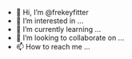 - 👋 Hi, I’m @frekeyfitter
- 👀 I’m interested in ...
- 🌱 I’m currently learning ...
- 💞️ I’m looking to collaborate on ...
- 📫 How to reach me ...

<!---
frekeyfitter/frekeyfitter is a ✨ special ✨ repository because its `README.md` (this file) appears on your GitHub profile.
You can click the Preview link to take a look at your changes.
--->
